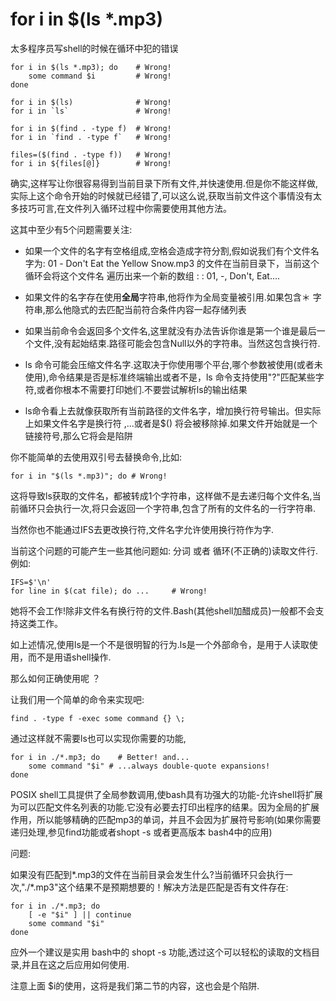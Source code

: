 # for i in $(ls *.mp3)


太多程序员写shell的时候在循环中犯的错误


```
for i in $(ls *.mp3); do    # Wrong!
    some command $i         # Wrong!
done

for i in $(ls)              # Wrong!
for i in `ls`               # Wrong!

for i in $(find . -type f)  # Wrong!
for i in `find . -type f`   # Wrong!

files=($(find . -type f))   # Wrong!
for i in ${files[@]}        # Wrong!
```

确实,这样写让你很容易得到当前目录下所有文件,并快速使用.但是你不能这样做,实际上这个命令开始的时候就已经错了,可以这么说,获取当前文件这个事情没有太多技巧可言,在文件列入循环过程中你需要使用其他方法。


这其中至少有5个问题需要关注:

- 如果一个文件的名字有空格组成,空格会造成字符分割,假如说我们有个文件名字为:   01 - Don't Eat the Yellow Snow.mp3 的文件在当前目录下，当前这个循环会将这个文件名 遍历出来一个新的数组 : : 01, -, Don't, Eat....

- 如果文件的名字存在使用**全局**字符串,他将作为全局变量被引用.如果包含＊ 字符串,那么他隐式的去匹配当前符合条件内容一起存储列表

- 如果当前命令会返回多个文件名,这里就没有办法告诉你谁是第一个谁是最后一个文件,没有起始结束.路径可能会包含Null以外的字符串。当然这包含换行符.


- ls 命令可能会压缩文件名字.这取决于你使用哪个平台,哪个参数被使用(或者未使用),命令结果是否是标准终端输出或者不是，ls 命令支持使用"?"匹配某些字符,或者你根本不需要打印她们.不要尝试解析ls的输出结果


- ls命令看上去就像获取所有当前路径的文件名字，增加换行符号输出。但实际上如果文件名字是换行符 ,...或者是$() 将会被移除掉.如果文件开始就是一个链接符号,那么它将会是陷阱


你不能简单的去使用双引号去替换命令,比如:

```
for i in "$(ls *.mp3)"; do # Wrong!
```

这将导致ls获取的文件名，都被转成1个字符串，这样做不是去递归每个文件名,当前循环只会执行一次,将只会返回一个字符串,包含了所有的文件名的一行字符串.


当然你也不能通过IFS去更改换行符,文件名字允许使用换行符作为字.


当前这个问题的可能产生一些其他问题如: 分词 或者 循环(不正确的)读取文件行.例如:



```
IFS=$'\n'
for line in $(cat file); do ...     # Wrong!
```
她将不会工作!除非文件名有换行符的文件.Bash(其他shell加醋成员)一般都不会支持这类工作。

如上述情况,使用ls是一个不是很明智的行为.ls是一个外部命令，是用于人读取使用，而不是用语shell操作.


那么如何正确使用呢 ？

让我们用一个简单的命令来实现吧:

```
find . -type f -exec some command {} \;
```
通过这样就不需要ls也可以实现你需要的功能,


```
for i in ./*.mp3; do    # Better! and...
    some command "$i" # ...always double-quote expansions!
done
```

POSIX shell工具提供了全局参数调用,使bash具有功强大的功能-允许shell将扩展为可以匹配文件名列表的功能.它没有必要去打印出程序的结果。因为全局的扩展作用，所以能够精确的匹配mp3的单词，并且不会因为扩展符号影响(如果你需要递归处理,参见find功能或者shopt -s 或者更高版本 bash4中的应用)


问题:

如果没有匹配到*.mp3的文件在当前目录会发生什么?当前循环只会执行一次,"./*.mp3"这个结果不是预期想要的！解决方法是匹配是否有文件存在:

```
for i in ./*.mp3; do
    [ -e "$i" ] || continue
    some command "$i"
done
```

应外一个建议是实用 bash中的 shopt -s 功能,透过这个可以轻松的读取的文档目录,并且在这之后应用如何使用.

注意上面 $i的使用，这将是我们第二节的内容，这也会是个陷阱.


